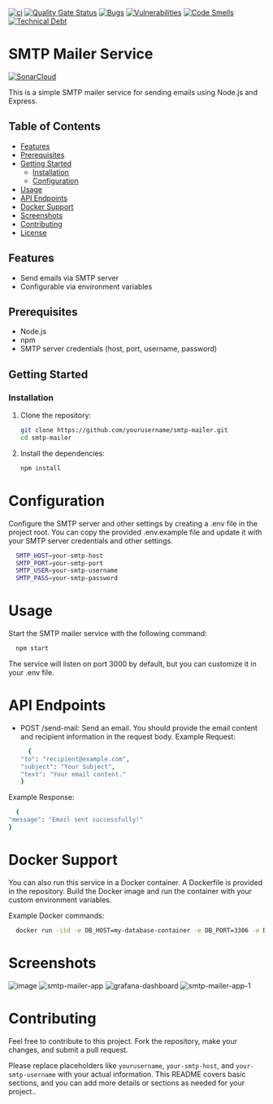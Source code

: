 [![ci](https://github.com/Amits64/smtp-mailer/actions/workflows/docker.yml/badge.svg)](https://github.com/Amits64/smtp-mailer/actions/workflows/docker.yml)
[![Quality Gate Status](https://sonarcloud.io/api/project_badges/measure?project=Amits64_smtp-mailer&metric=alert_status)](https://sonarcloud.io/summary/new_code?id=Amits64_smtp-mailer)
[![Bugs](https://sonarcloud.io/api/project_badges/measure?project=Amits64_smtp-mailer&metric=bugs)](https://sonarcloud.io/summary/new_code?id=Amits64_smtp-mailer)
[![Vulnerabilities](https://sonarcloud.io/api/project_badges/measure?project=Amits64_smtp-mailer&metric=vulnerabilities)](https://sonarcloud.io/summary/new_code?id=Amits64_smtp-mailer)
[![Code Smells](https://sonarcloud.io/api/project_badges/measure?project=Amits64_smtp-mailer&metric=code_smells)](https://sonarcloud.io/summary/new_code?id=Amits64_smtp-mailer)
[![Technical Debt](https://sonarcloud.io/api/project_badges/measure?project=Amits64_smtp-mailer&metric=sqale_index)](https://sonarcloud.io/summary/new_code?id=Amits64_smtp-mailer)

# SMTP Mailer Service
[![SonarCloud](https://sonarcloud.io/images/project_badges/sonarcloud-white.svg)](https://sonarcloud.io/summary/new_code?id=Amits64_smtp-mailer)

This is a simple SMTP mailer service for sending emails using Node.js and Express.


## Table of Contents

- [Features](#features)
- [Prerequisites](#prerequisites)
- [Getting Started](#getting-started)
  - [Installation](#installation)
  - [Configuration](#configuration)
- [Usage](#usage)
- [API Endpoints](#api-endpoints)
- [Docker Support](#docker-support)
- [Screenshots](#screenshots)
- [Contributing](#contributing)
- [License](#license)

## Features

- Send emails via SMTP server
- Configurable via environment variables

## Prerequisites

- Node.js
- npm
- SMTP server credentials (host, port, username, password)

## Getting Started

### Installation

1. Clone the repository:

   ```bash
   git clone https://github.com/yourusername/smtp-mailer.git
   cd smtp-mailer

2. Install the dependencies:

   ```bash
   npm install

# Configuration

Configure the SMTP server and other settings by creating a .env file in the project root. You can copy the provided .env.example file and update it with your SMTP server credentials and other settings.
  ```bash
    SMTP_HOST=your-smtp-host
    SMTP_PORT=your-smtp-port
    SMTP_USER=your-smtp-username
    SMTP_PASS=your-smtp-password
  ```

# Usage
Start the SMTP mailer service with the following command:
  ```bash
    npm start
  ```
The service will listen on port 3000 by default, but you can customize it in your .env file.

# API Endpoints
* POST /send-mail: Send an email. You should provide the email content and recipient information in the request body.
Example Request:

  ```bash
    {
  "to": "recipient@example.com",
  "subject": "Your Subject",
  "text": "Your email content."
  }
  ```
Example Response:

  ```bash
    {
  "message": "Email sent successfully!"
  }
  ```

# Docker Support
You can also run this service in a Docker container. A Dockerfile is provided in the repository. Build the Docker image and run the container with your custom environment variables.

Example Docker commands:
  ```bash
    docker run -itd -e DB_HOST=my-database-container -e DB_PORT=3306 -e DB_USER=admin -e DB_PASSWORD=Password1! -e SECRET_API_KEY=ad8fb3c8b78bee02ea05c05f64936cc9 -p 3000:3000 smtp-mailer
  ```

# Screenshots
![image](https://github.com/Amits64/smtp-mailer/assets/135766785/aac0a78a-cd77-48a2-aee5-0aa86bc6520d)
![smtp-mailer-app](https://github.com/Amits64/smtp-mailer/assets/135766785/a054ff6e-e09b-4e61-b563-0dad61443b43)
![grafana-dashboard](https://github.com/Amits64/smtp-mailer/assets/135766785/01f3d01a-8d09-494c-8aa7-59445e698fd8)
![smtp-mailer-app-1](https://github.com/Amits64/smtp-mailer/assets/135766785/0eeddeca-5fa5-418a-8961-070096dba0d1)

# Contributing

Feel free to contribute to this project. Fork the repository, make your changes, and submit a pull request.

Please replace placeholders like `yourusername`, `your-smtp-host`, and `your-smtp-username` with your actual information. This README covers basic sections, and you can add more details or sections as needed for your project..
